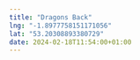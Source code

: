 ```yaml
---
title: "Dragons Back"
lng: "-1.8977758151171056"
lat: "53.20308893380729"
date: 2024-02-18T11:54:00+01:00
---
```

